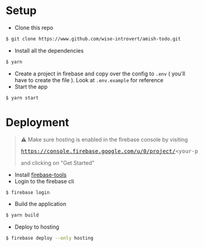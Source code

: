 # Setup

- Clone this repo

```bash
$ git clone https://www.github.com/wise-introvert/amish-todo.git
```

- Install all the dependencies

```bash
$ yarn
```

- Create a project in firebase and copy over the config to `.env` ( you'll have to create the file ). Look at `.env.example` for reference
- Start the app

```bash
$ yarn start
```

# Deployment

> :warning: Make sure hosting is enabled in the firebase console by visiting <pre>https://console.firebase.google.com/u/0/project/<your-project-name\>/hosting/sites</pre> and clicking on "Get Started"

- Install [firebase-tools](https://firebase.google.com/docs/cli#windows-npm)
- Login to the firebase cli

```bash
$ firebase login
```

- Build the application

```bash
$ yarn build
```

- Deploy to hosting

```bash
$ firebase deploy --only hosting
```
